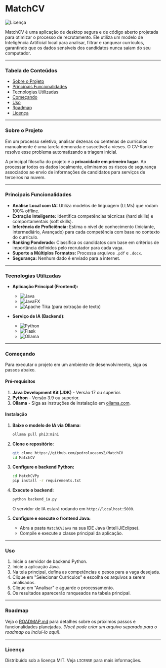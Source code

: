 # MatchCV

![Licença](https://img.shields.io/badge/license-MIT-blue.svg)

MatchCV é uma aplicação de desktop segura e de código aberto projetada para otimizar o processo de recrutamento. Ele utiliza um modelo de Inteligência Artificial local para analisar, filtrar e ranquear currículos, garantindo que os dados sensíveis dos candidatos nunca saiam do seu computador.

---

### Tabela de Conteúdos

*   [Sobre o Projeto](#sobre-o-projeto)
*   [Principais Funcionalidades](#principais-funcionalidades)
*   [Tecnologias Utilizadas](#tecnologias-utilizadas)
*   [Começando](#começando)
*   [Uso](#uso)
*   [Roadmap](#roadmap)
*   [Licença](#licença)

---

### Sobre o Projeto

Em um processo seletivo, analisar dezenas ou centenas de currículos manualmente é uma tarefa demorada e suscetível a vieses. O CV-Ranker resolve esse problema automatizando a triagem inicial.

A principal filosofia do projeto é a **privacidade em primeiro lugar**. Ao processar todos os dados localmente, eliminamos os riscos de segurança associados ao envio de informações de candidatos para serviços de terceiros na nuvem.

---

### Principais Funcionalidades

*   **Análise Local com IA:** Utiliza modelos de linguagem (LLMs) que rodam 100% offline.
*   **Extração Inteligente:** Identifica competências técnicas (hard skills) e comportamentais (soft skills).
*   **Inferência de Proficiência:** Estima o nível de conhecimento (Iniciante, Intermediário, Avançado) para cada competência com base no contexto do currículo.
*   **Ranking Ponderado:** Classifica os candidatos com base em critérios de importância definidos pelo recrutador para cada vaga.
*   **Suporte a Múltiplos Formatos:** Processa arquivos `.pdf` e `.docx`.
*   **Segurança:** Nenhum dado é enviado para a internet.

---

### Tecnologias Utilizadas

*   **Aplicação Principal (Frontend):**
    *   ![Java](https://img.shields.io/badge/Java-17%2B-orange)
    *   ![JavaFX](https://img.shields.io/badge/JavaFX-UI-blue) 
    *   ![Apache Tika](https://img.shields.io/badge/Apache-Tika-lightgrey) (para extração de texto)

*   **Serviço de IA (Backend):**
    *   ![Python](https://img.shields.io/badge/Python-3.9%2B-yellow)
    *   ![Flask](https://img.shields.io/badge/Flask-API-black) 
    *   ![Ollama](https://img.shields.io/badge/Ollama-LLM%20Runner-green)

---

### Começando

Para executar o projeto em um ambiente de desenvolvimento, siga os passos abaixo.

#### Pré-requisitos

1.  **Java Development Kit (JDK)** - Versão 17 ou superior.
2.  **Python** - Versão 3.9 ou superior.
3.  **Ollama** - Siga as instruções de instalação em [ollama.com](https://ollama.com).

#### Instalação

1.  **Baixe o modelo de IA via Ollama:**
    ```sh
    ollama pull phi3:mini
    ```

2.  **Clone o repositório:**
    ```sh
    git clone https://github.com/pedrolucasms2/MatchCV
    cd MatchCV
    ```

3.  **Configure o backend Python:**
    ```sh
    cd MatchCVPy
    pip install -r requirements.txt
    ```

4.  **Execute o backend:**
    ```sh
    python backend_ia.py
    ```
    O servidor de IA estará rodando em `http://localhost:5000`.

5.  **Configure e execute o frontend Java:**
    *   Abra a pasta `MatchCVJava` na sua IDE Java (IntelliJ/Eclipse).
    *   Compile e execute a classe principal da aplicação.

---

### Uso

1.  Inicie o servidor de backend Python.
2.  Inicie a aplicação Java.
3.  Na tela principal, defina as competências e pesos para a vaga desejada.
4.  Clique em "Selecionar Currículos" e escolha os arquivos a serem analisados.
5.  Clique em "Analisar" e aguarde o processamento.
6.  Os resultados aparecerão ranqueados na tabela principal.

---

### Roadmap

Veja o [ROADMAP.md](ROADMAP.md) para detalhes sobre os próximos passos e funcionalidades planejadas. *(Você pode criar um arquivo separado para o roadmap ou incluí-lo aqui).*

---

### Licença

Distribuído sob a licença MIT. Veja `LICENSE` para mais informações.
